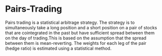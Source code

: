 # Pairs-Trading
Pairs trading is a statistical arbitrage strategy.  The strategy is to simultaneously take a long position and a short position on a pair of stocks that are cointegrated in the past but have sufficient spread between them on the day of trading.This is based on the assumption that the spread between them is mean-reverting.  The weights for each leg of the pair (hedge ratio) is estimated using a statistical method.  
